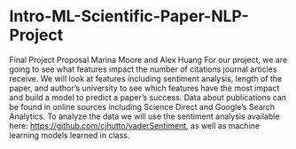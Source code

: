 # Intro-ML-Scientific-Paper-NLP-Project

Final Project Proposal
Marina Moore and Alex Huang
For our project, we are going to see what features impact the number of citations journal articles receive. We will look at features including sentiment analysis, length of the paper, and author’s university to see which features have the most impact and build a model to predict a paper’s success. Data about publications can be found in online sources including Science Direct and Google’s Search Analytics. To analyze the data we will use the sentiment analysis available here:  https://github.com/cjhutto/vaderSentiment, as well as machine learning models learned in class.
